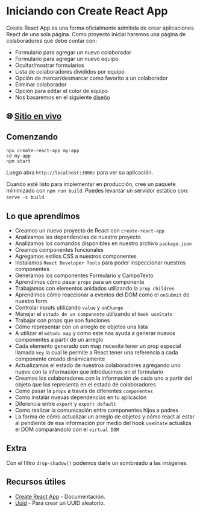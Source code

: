 # Iniciando con Create React App

Create React App es una forma oficialmente admitida de crear aplicaciones React de una sola página. Como proyecto inicial haremos una página de colaboradores que debe contar con:

- Formulario para agregar un nuevo colaborador
- Formulario para agregar un nuevo equipo
- Ocultar/mostrar formularios
- Lista de colaboradores divididos por equipo
- Opción de marcar/desmarcar como favorito a un colaborador
- Eliminar colaborador
- Opción para editar el color de equipo
- Nos basaremos en el siguiente [diseño](https://www.figma.com/file/g0lPfF6MnBImDq7ube3STz/Intro-a-React-Org)

## 🌐 [Sitio en vivo]([https://org-alura-orcin.vercel.app](https://org-alura-nu.vercel.app/))

## Comenzando

```
npx create-react-app my-app
cd my-app
npm start
```

Luego abra `http://localhost:3000/` para ver su aplicación.

Cuando esté listo para implementar en producción, cree un paquete minimizado con `npm run build`.
Puedes levantar un servidor estático con: `serve -s build`.

## Lo que aprendimos

- Creamos un nuevo proyecto de React con `create-react-app`
- Analizamos las dependencias de nuestro proyecto
- Analizamos los comandos disponibles en nuestro archivo `package.json`
- Creamos componentes funcionales
- Agregamos estilos CSS a nuestros componentes
- Instalamos `React Developer Tools` para poder inspeccionar nuestros componentes
- Generamos los componentes Formulario y CampoTexto
- Aprendimos cómo pasar `props` para un componente
- Trabajamos con elementos anidados utilizando la `prop children`
- Aprendimos cómo reaccionar a eventos del DOM como el `onSubmit` de nuestro form
- Controlar inputs utilizando `value` y `onChange`
- Manejar el `estado de un componente` utilizando el `hook useState`
- Trabajar con props que son funciones
- Cómo representar con un arreglo de objetos una lista
- A utilizar el `método map` y como este nos ayuda a generar nuevos componentes a partir de un arreglo
- Cada elemento generado con map necesita tener un prop especial llamada `key` la cual le permite a React tener una referencia a cada componente creado dinámicamente
- Actualizamos el estado de nuestros colaboradores agregando uno nuevo con la información que introducimos en el formulario
- Creamos los colaboradores con la información de cada uno a partir del objeto que los representa en el estado de colaboradores
- Como pasar la `props` a través de diferentes `componentes`
- Como instalar nuevas dependencias en tu aplicación
- Diferencia entre `export` y `export default`
- Como realizar la comunicación entre componentes hijos a padres
- La forma de cómo actualizar un arreglo de objetos y cómo react al estar al pendiente de esa información por medio del hook `useState` actualiza el DOM comparándolo con el `virtual DOM`

## Extra
Con el filtro `drop-shadow()` podemos darle un sombreado a las imágenes.

## Recursos útiles

- [Create React App](https://create-react-app.dev) - Documentación.
- [Uuid](https://github.com/uuidjs/uuid) - Para crear un UUID aleatorio.
